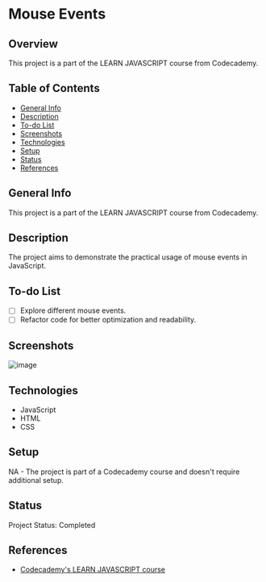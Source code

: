 # Mouse Events

## Overview

This project is a part of the LEARN JAVASCRIPT course from Codecademy.

## Table of Contents

- [General Info](#general-info)
- [Description](#description)
- [To-do List](#to-do-list)
- [Screenshots](#screenshots)
- [Technologies](#technologies)
- [Setup](#setup)
- [Status](#status)
- [References](#references)

## General Info

This project is a part of the LEARN JAVASCRIPT course from Codecademy.
## Description

The project aims to demonstrate the practical usage of mouse events in JavaScript.

## To-do List

- [ ] Explore different mouse events.
- [ ] Refactor code for better optimization and readability.

## Screenshots

![image](https://github.com/anilk-anusha/mouseEvents/assets/130001836/1cc51722-b7db-49c6-bfca-86d878d3bee3)


## Technologies

- JavaScript
- HTML
- CSS

## Setup

NA - The project is part of a Codecademy course and doesn't require additional setup.

## Status

Project Status: Completed

## References

- [Codecademy's LEARN JAVASCRIPT course](https://www.codecademy.com/learn/introduction-to-javascript)
